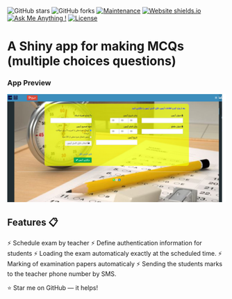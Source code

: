 
![GitHub stars](https://img.shields.io/github/stars/mehdihadi/mehdihadi.github.io) 
![GitHub forks](https://img.shields.io/github/forks/mehdihadi/mehdihadi.github.io)
[![Maintenance](https://img.shields.io/badge/maintained-yes-green.svg)](https://github.com/mehdihadi/mehdihadi.github.io/commits/master)
[![Website shields.io](https://img.shields.io/badge/website-up-yellow)](http://mehdihadi.github.io/)
[![Ask Me Anything !](https://img.shields.io/badge/ask%20me-linkedin-1abc9c.svg)](https://ir.linkedin.com/in/mahdi-hadi-7081808)
[![License](http://img.shields.io/:license-mit-blue.svg?style=flat-square)](http://badges.mit-license.org)

# A Shiny app for making MCQs (multiple choices questions)
 
### App Preview

<p align="center"> 
  <kbd>
    <a  target="_blank"><img src="exam.png">
  </a>
  </kbd>
</p>

## Features 📋
⚡️ Schedule exam by teacher
⚡️ Define authentication information for students
⚡️ Loading the exam automaticaly exactly at the scheduled time.
⚡️ Marking of examination papers automaticaly
⚡️ Sending the students marks to the teacher phone number by SMS.


:star: Star me on GitHub — it helps!
